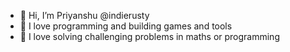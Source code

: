 - 👋 Hi, I’m Priyanshu @indierusty 
- 👀 I love programming and building games and tools
- 🌱 I love solving challenging problems in maths or programming

<!---
indierusty/indierusty is a ✨ special ✨ repository because its `README.md` (this file) appears on your GitHub profile.
You can click the Preview link to take a look at your changes.
--->
